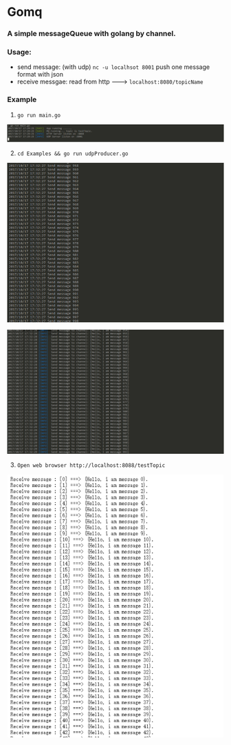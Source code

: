# Gomq

### A simple messageQueue with golang by channel.

### Usage:

* send message: (with udp) `nc -u localhsot 8001` push one message format with json
* receive messgae: read from http ---> `localhost:8080/topicName`



### Example

1. `go run main.go` 

![main](./images/main.png)

2. `cd Examples && go run udpProducer.go`

![udp](./images/udp.png)

![msg](./images/msg.png)

3. `Open web browser http://localhost:8088/testTopic`

![http](./images/http.png)
